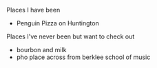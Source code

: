Places I have been

 - Penguin Pizza on Huntington

Places I've never been but want to check out

 - bourbon and milk
 - pho place across from berklee school of music
